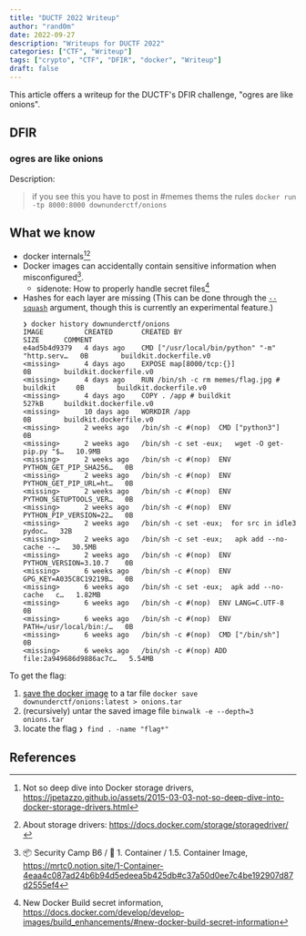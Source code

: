 ```yaml
---
title: "DUCTF 2022 Writeup"
author: "rand0m"
date: 2022-09-27
description: "Writeups for DUCTF 2022"
categories: ["CTF", "Writeup"]
tags: ["crypto", "CTF", "DFIR", "docker", "Writeup"]
draft: false
---
```


This article offers a writeup for the DUCTF's DFIR challenge, "ogres are like onions".

<!--more-->

## DFIR
### ogres are like onions

Description:
> if you see this you have to post in #memes thems the rules
> `docker run -tp 8000:8000 downunderctf/onions`


## What we know
- docker internals[^1][^2]
- Docker images can accidentally contain sensitive information when misconfigured[^4].
    - sidenote: How to properly handle secret files[^3]
- Hashes for each layer are missing (This can be done through the [`--squash`](https://docs.docker.com/engine/reference/commandline/build/#squash-an-images-layers---squash-experimental) argument, though this is currently an experimental feature.)
    ```
    ❯ docker history downunderctf/onions
    IMAGE          CREATED       CREATED BY                                      SIZE      COMMENT
    e4ad5b4d9379   4 days ago    CMD ["/usr/local/bin/python" "-m" "http.serv…   0B        buildkit.dockerfile.v0
    <missing>      4 days ago    EXPOSE map[8000/tcp:{}]                         0B        buildkit.dockerfile.v0
    <missing>      4 days ago    RUN /bin/sh -c rm memes/flag.jpg # buildkit     0B        buildkit.dockerfile.v0
    <missing>      4 days ago    COPY . /app # buildkit                          527kB     buildkit.dockerfile.v0
    <missing>      10 days ago   WORKDIR /app                                    0B        buildkit.dockerfile.v0
    <missing>      2 weeks ago   /bin/sh -c #(nop)  CMD ["python3"]              0B
    <missing>      2 weeks ago   /bin/sh -c set -eux;   wget -O get-pip.py "$…   10.9MB
    <missing>      2 weeks ago   /bin/sh -c #(nop)  ENV PYTHON_GET_PIP_SHA256…   0B
    <missing>      2 weeks ago   /bin/sh -c #(nop)  ENV PYTHON_GET_PIP_URL=ht…   0B
    <missing>      2 weeks ago   /bin/sh -c #(nop)  ENV PYTHON_SETUPTOOLS_VER…   0B
    <missing>      2 weeks ago   /bin/sh -c #(nop)  ENV PYTHON_PIP_VERSION=22…   0B
    <missing>      2 weeks ago   /bin/sh -c set -eux;  for src in idle3 pydoc…   32B
    <missing>      2 weeks ago   /bin/sh -c set -eux;   apk add --no-cache --…   30.5MB
    <missing>      2 weeks ago   /bin/sh -c #(nop)  ENV PYTHON_VERSION=3.10.7    0B
    <missing>      6 weeks ago   /bin/sh -c #(nop)  ENV GPG_KEY=A035C8C19219B…   0B
    <missing>      6 weeks ago   /bin/sh -c set -eux;  apk add --no-cache   c…   1.82MB
    <missing>      6 weeks ago   /bin/sh -c #(nop)  ENV LANG=C.UTF-8             0B
    <missing>      6 weeks ago   /bin/sh -c #(nop)  ENV PATH=/usr/local/bin:/…   0B
    <missing>      6 weeks ago   /bin/sh -c #(nop)  CMD ["/bin/sh"]              0B
    <missing>      6 weeks ago   /bin/sh -c #(nop) ADD file:2a949686d9886ac7c…   5.54MB
    ```

To get the flag:
1. [save the docker image](https://docs.docker.com/engine/reference/commandline/save/) to a tar file
  `docker save downunderctf/onions:latest > onions.tar`
2. (recursively) untar the saved image file
  `binwalk -e --depth=3 onions.tar`
3. locate the flag
  `❯ find . -name "flag*"`


## References
[^1]: Not so deep dive into Docker storage drivers, https://jpetazzo.github.io/assets/2015-03-03-not-so-deep-dive-into-docker-storage-drivers.html 
[^2]: About storage drivers: https://docs.docker.com/storage/storagedriver/
[^3]: New Docker Build secret information, https://docs.docker.com/develop/develop-images/build_enhancements/#new-docker-build-secret-information
[^4]: 📦 Security Camp B6 / 🔨 1. Container / 1.5. Container Image, https://mrtc0.notion.site/1-Container-4eaa4c087ad24b6b94d5edeea5b425db#c37a50d0ee7c4be192907d87d2555ef4
